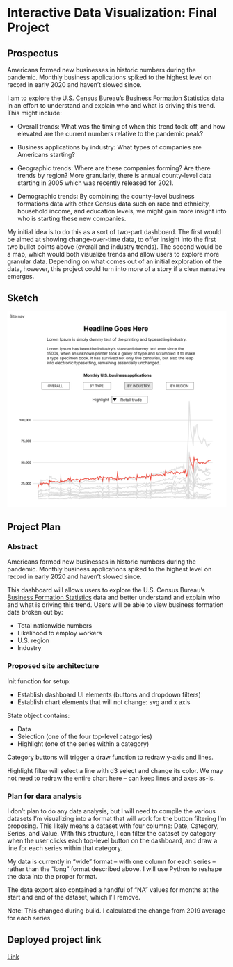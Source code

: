 # Interactive Data Visualization: Final Project

## Prospectus

Americans formed new businesses in historic numbers during the pandemic. Monthly business applications spiked to the highest level on record in early 2020 and haven’t slowed since. 

I am to explore the U.S. Census Bureau’s [Business Formation Statistics data](https://www.census.gov/econ/bfs/index.html) in an effort to understand and explain who and what is driving this trend. This might include:

- Overall trends: What was the timing of when this trend took off, and how elevated are the current numbers relative to the pandemic peak?

- Business applications by industry: What types of companies are Americans starting? 

- Geographic trends: Where are these companies forming? Are there trends by region? More granularly, there is annual county-level data starting in 2005 which was recently released for 2021.

- Demographic trends: By combining the county-level business formations data with other Census data such on race and ethnicity, household income, and education levels, we might gain more insight into who is starting these new companies.

My initial idea is to do this as a sort of two-part dashboard. The first would be aimed at showing change-over-time data, to offer insight into the first two bullet points above (overall and industry trends). The second would be a map, which would both visualize trends and allow users to explore more granular data. Depending on what comes out of an initial exploration of the data, however, this project could turn into more of a story if a clear narrative emerges.


## Sketch
![Final project wireframe](https://github.com/naterattner/Interactive-Data-Vis-Fall2022/blob/main/final_project/imgs/final_project_wireframe.png)


## Project Plan
### Abstract
Americans formed new businesses in historic numbers during the pandemic. Monthly business applications spiked to the highest level on record in early 2020 and haven’t slowed since. 

This dashboard will allows users to explore the U.S. Census Bureau’s [Business Formation Statistics](https://www.census.gov/econ/bfs/index.html) data and better understand and explain who and what is driving this trend. Users will be able to view business formation data broken out by:  
- Total nationwide numbers
- Likelihood to employ workers
- U.S. region
- Industry

### Proposed site architecture
Init function for setup:
- Establish dashboard UI elements (buttons and dropdown filters)
- Establish chart elements that will not change: svg and x axis

State object contains:
- Data
- Selection (one of the four top-level categories)
- Highlight (one of the series within a category)

Category buttons will trigger a draw function to redraw y-axis and lines.

Highlight filter will select a line with d3 select and change its color. We may not need to redraw the entire chart here – can keep lines and axes as-is.

### Plan for dara analysis
I don’t plan to do any data analysis, but I will need to compile the various datasets I’m visualizing into a format that will work for the button filtering I’m proposing. This likely means a dataset with four columns: Date, Category, Series, and Value. With this structure, I can filter the dataset by category when the user clicks each top-level button on the dashboard, and draw a line for each series within that category.

My data is currently in “wide” format – with one column for each series – rather than the “long” format described above. I will use Python to reshape the data into the proper format.

The data export also contained a handful of “NA” values for months at the start and end of the dataset, which I’ll remove.

Note: This changed during build. I calculated the change from 2019 average for each series.

## Deployed project link
[Link](https://naterattner.com/Interactive-Data-Vis-Fall2022/final_project/index.html)


